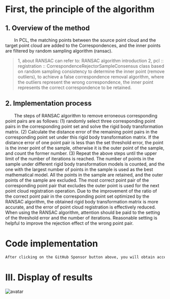 #  First, the principle of the algorithm 

##  1. Overview of the method 

   In PCL, the matching points between the source point cloud and the target point cloud are added to the Correspondences, and the inner points are filtered by random sampling algorithm (ransac). 

>  1, about RANSAC can refer to: RANSAC algorithm introduction 2, pcl :: registration :: CorrespondenceRejectorSampleConsensus class based on random sampling consistency to determine the inner point (remove outliers), to achieve a false correspondence removal algorithm, where the outliers represent the wrong correspondence, the inner point represents the correct correspondence to be retained. 

##  2. Implementation process 

   The steps of RANSAC algorithm to remove erroneous corresponding point pairs are as follows: (1) randomly select three corresponding point pairs in the corresponding point set and solve the rigid body transformation matrix. (2) Calculate the distance error of the remaining point pairs in the corresponding point set under this rigid body transformation matrix. If the distance error of one point pair is less than the set threshold error, the point is the inner point of the sample, otherwise it is the outer point of the sample, and count the former number. (3) Repeat the above steps until the upper limit of the number of iterations is reached. The number of points in the sample under different rigid body transformation models is counted, and the one with the largest number of points in the sample is used as the best mathematical model. All the points in the sample are retained, and the outer points of the sample are excluded. The most correct point pair of the corresponding point pair that excludes the outer point is used for the next point cloud registration operation. Due to the improvement of the ratio of the correct point pair in the corresponding point set optimized by the RANSAC algorithm, the obtained rigid body transformation matrix is more accurate, and the error of point cloud registration is effectively reduced. When using the RANSAC algorithm, attention should be paid to the setting of the threshold error and the number of iterations. Reasonable setting is helpful to improve the rejection effect of the wrong point pair. 

#  Code implementation 

  ```python  
After clicking on the GitHub Sponsor button above, you will obtain access permissions to my private code repository ( https://github.com/slowlon/my_code_bar ) to view this blog code. By searching the code number of this blog, you can find the code you need, code number is: 2024020309574189043
  ```  
#  III. Display of results 

 ![avatar]( 20200702162338919.png) 

